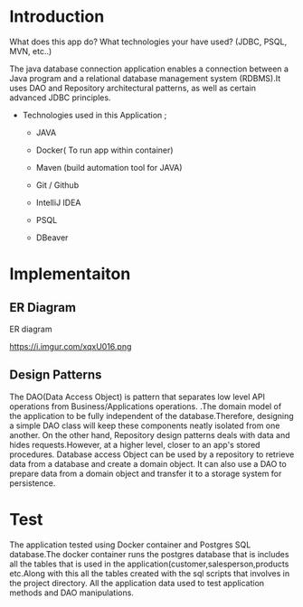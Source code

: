 # Introduction

What does this app do? What technologies your have used? (JDBC, PSQL, MVN, etc..)

The java database connection application enables a connection between a Java program and a relational database management system (RDBMS).It uses DAO and Repository architectural patterns, as well as certain advanced JDBC principles.

- Technologies used in this Application ;

    - JAVA 

    - Docker( To run app within container)

    - Maven (build automation tool for JAVA)

    - Git / Github

    - IntelliJ IDEA
  
    - PSQL
  
    - DBeaver
  
# Implementaiton
## ER Diagram
ER diagram

https://i.imgur.com/xqxU016.png

## Design Patterns

The DAO(Data Access Object) is pattern that separates low level API operations from Business/Applications operations.
.The domain model of the application to be fully independent of the database.Therefore, designing a simple DAO class will keep these components neatly isolated from one another.
On the other hand, Repository design patterns deals with data and hides requests.However, at a higher level, closer to an app's stored procedures. Database access Object can be used by a repository to retrieve data from a database and create a domain object. It can also use a DAO to prepare data from a domain object and transfer it to a storage system for persistence.


# Test
The application tested using Docker container and Postgres SQL database.The docker container runs the postgres database that is includes all the tables that is used in the application(customer,salesperson,products etc.Along with this all the tables created with the sql scripts that involves in the project directory.
All the application data used to test application methods and DAO manipulations.